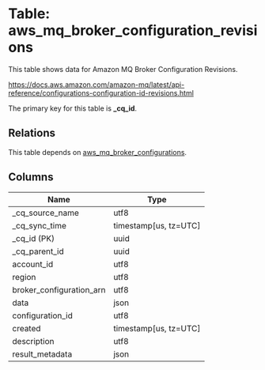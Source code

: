 # Table: aws_mq_broker_configuration_revisions

This table shows data for Amazon MQ Broker Configuration Revisions.

https://docs.aws.amazon.com/amazon-mq/latest/api-reference/configurations-configuration-id-revisions.html

The primary key for this table is **_cq_id**.

## Relations

This table depends on [aws_mq_broker_configurations](aws_mq_broker_configurations).

## Columns

| Name          | Type          |
| ------------- | ------------- |
|_cq_source_name|utf8|
|_cq_sync_time|timestamp[us, tz=UTC]|
|_cq_id (PK)|uuid|
|_cq_parent_id|uuid|
|account_id|utf8|
|region|utf8|
|broker_configuration_arn|utf8|
|data|json|
|configuration_id|utf8|
|created|timestamp[us, tz=UTC]|
|description|utf8|
|result_metadata|json|